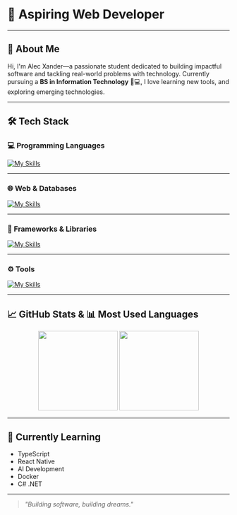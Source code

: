 # 👋 Aspiring Web Developer

---

## 🚀 About Me

Hi, I'm Alec Xander—a passionate student dedicated to building impactful software and tackling real-world problems with technology. Currently pursuing a **BS in Information Technology** 📝💻, I love learning new tools, and exploring emerging technologies.

---

## 🛠️ Tech Stack

### 💻 Programming Languages
[![My Skills](https://skillicons.dev/icons?i=java,js,php,python,nodejs)](https://skillicons.dev)

---

### 🌐 Web & Databases
[![My Skills](https://skillicons.dev/icons?i=html,css,mysql,mongodb)](https://skillicons.dev)

---

### 🎯 Frameworks & Libraries
[![My Skills](https://skillicons.dev/icons?i=react,bootstrap,tailwind,spring,django,express)](https://skillicons.dev)

---

### ⚙️ Tools
[![My Skills](https://skillicons.dev/icons?i=figma,git)](https://skillicons.dev)

---

## 📈 GitHub Stats & 📊 Most Used Languages  

<p align="center">
  <img src="https://github-readme-stats.vercel.app/api?username=alecxander567&theme=algolia&show_icons=true&hide=prs,issues" height="180em" />
  <img src="https://github-readme-stats.vercel.app/api/top-langs/?username=alecxander567&layout=compact&theme=radical" height="180em" />
</p>


---

## 🌱 Currently Learning

- TypeScript
- React Native
- AI Development
- Docker
- C# .NET 

---

> _"Building software, building dreams."_
